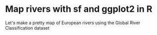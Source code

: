 # Map rivers with sf and ggplot2 in R

Let's make a pretty map of European rivers using the Global River Classification dataset
